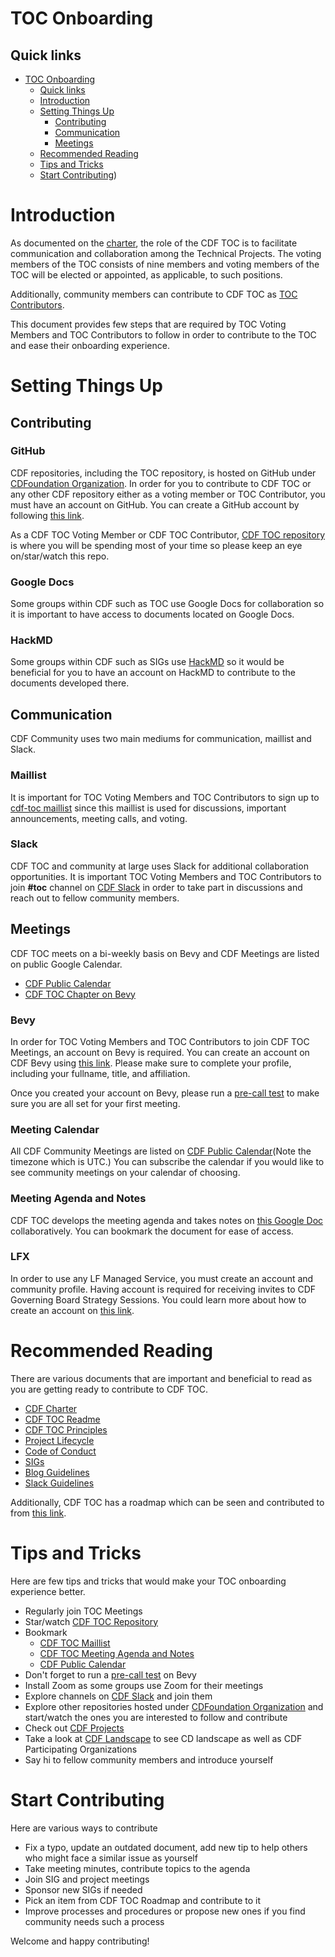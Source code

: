 # TOC Onboarding

## Quick links

- [TOC Onboarding](#toc-onboarding)
  - [Quick links](#quick-links)
  - [Introduction](#introduction)
  - [Setting Things Up](#setting-things-up)
    - [Contributing](#contributing)
    - [Communication](#communication)
    - [Meetings](#meetings)
  - [Recommended Reading](#recommended-reading)
  - [Tips and Tricks](#tips-and-tricks)
  - [Start Contributing](#start-contributing))

# Introduction

As documented on the [charter](https://github.com/cdfoundation/charter/blob/master/CHARTER.md#7-technical-oversight-committee-toc), the role of the CDF TOC is to facilitate communication and collaboration among the Technical Projects.
The voting members of the TOC consists of nine members and voting members of the TOC will be elected or appointed, as applicable, to such positions.

Additionally, community members can contribute to CDF TOC as [TOC Contributors](https://github.com/fdegir/cdf-toc-fdegir/blob/master/CONTRIBUTING.md#toc-contributors).

This document provides few steps that are required by TOC Voting Members and TOC Contributors to follow in order to contribute to the TOC and ease their onboarding experience.

# Setting Things Up

## Contributing

### GitHub

CDF repositories, including the TOC repository, is hosted on GitHub under [CDFoundation Organization](https://github.com/cdfoundation).
In order for you to contribute to CDF TOC or any other CDF repository either as a voting member or TOC Contributor, you must have an account on GitHub.
You can create a GitHub account by following [this link](https://github.com/join).

As a CDF TOC Voting Member or CDF TOC Contributor, [CDF TOC repository](https://github.com/cdfoundation/toc) is where you will be spending most of your time so please keep an eye on/star/watch this repo.

### Google Docs

Some groups within CDF such as TOC use Google Docs for collaboration so it is important to have access to documents located on Google Docs.

### HackMD

Some groups within CDF such as SIGs use [HackMD](https://hackmd.io/team/cdfoundation?nav=overview) so it would be beneficial for you to have an account on HackMD to contribute to the documents developed there.

## Communication

CDF Community uses two main mediums for communication, maillist and Slack.

### Maillist

It is important for TOC Voting Members and TOC Contributors to sign up to [cdf-toc maillist](https://lists.cd.foundation/g/cdf-toc) since this maillist is used for discussions, important announcements, meeting calls, and voting.

### Slack

CDF TOC and community at large uses Slack for additional collaboration opportunities.
It is important TOC Voting Members and TOC Contributors to join **#toc** channel on [CDF Slack](https://join.slack.com/t/cdeliveryfdn/shared_invite/zt-nwc0jjd0-G65oEpv5ynFfPD5oOX5Ogg) in order to take part in discussions and reach out to fellow community members.

## Meetings

CDF TOC meets on a bi-weekly basis on Bevy and CDF Meetings are listed on public Google Calendar.

- [CDF Public Calendar](https://calendar.google.com/calendar/embed?src=linuxfoundation.org_mhf0kmgedn67ihni8r129avp24%40group.calendar.google.comh)
- [CDF TOC Chapter on Bevy](https://community.cd.foundation/technical-oversight-committee-toc/)

### Bevy

In order for TOC Voting Members and TOC Contributors to join CDF TOC Meetings, an account on Bevy is required.
You can create an account on CDF Bevy using [this link](https://community.cd.foundation/).
Please make sure to complete your profile, including your fullname, title, and affiliation.

Once you created your account on Bevy, please run a [pre-call test](https://tokbox.com/developer/tools/precall/) to make sure you are all set for your first meeting.
### Meeting Calendar

All CDF Community Meetings are listed on [CDF Public Calendar](https://calendar.google.com/calendar/embed?src=linuxfoundation.org_mhf0kmgedn67ihni8r129avp24%40group.calendar.google.com&ctz=UTC)(Note the timezone which is UTC.)
You can subscribe the calendar if you would like to see community meetings on your calendar of choosing.

### Meeting Agenda and Notes

CDF TOC develops the meeting agenda and takes notes on [this Google Doc](https://docs.google.com/document/d/1uBHar55fTInWF9Li4t0lyG3tTC8BRLU0FfBfsgk_Jrs/edit?ts=5c9580be#heading=h.en8cy6hno0c6) collaboratively.
You can bookmark the document for ease of access.

### LFX

In order to use any LF Managed Service, you must create an account and community profile.
Having account is required for receiving invites to CDF Governing Board Strategy Sessions.
You could learn more about how to create an account on [this link](https://docs.linuxfoundation.org/lfx/sso/create-an-account).

# Recommended Reading

There are various documents that are important and beneficial to read as you are getting ready to contribute to CDF TOC.

* [CDF Charter](https://github.com/cdfoundation/charter/blob/master/CHARTER.md)
* [CDF TOC Readme](https://github.com/cdfoundation/toc#cdf-toc)
* [CDF TOC Principles](https://github.com/cdfoundation/toc/blob/master/PRINCIPLES.md)
* [Project Lifecycle](https://github.com/cdfoundation/toc/blob/master/PROJECT_LIFECYCLE.md)
* [Code of Conduct](https://github.com/cdfoundation/.github/blob/main/CODE_OF_CONDUCT.md)
* [SIGs](https://github.com/cdfoundation/toc/tree/master/sigs)
* [Blog Guidelines](https://github.com/cdfoundation/foundation/blob/master/blog-guidelines.md)
* [Slack Guidelines](https://github.com/cdfoundation/foundation/blob/master/slack-guidelines.md)

Additionally, CDF TOC has a roadmap which can be seen and contributed to from [this link](https://github.com/cdfoundation/toc/projects/7).

# Tips and Tricks

Here are few tips and tricks that would make your TOC onboarding experience better.

* Regularly join TOC Meetings
* Star/watch [CDF TOC Repository](https://github.com/cdfoundation/toc)
* Bookmark
  * [CDF TOC Maillist](https://lists.cd.foundation/g/cdf-toc)
  * [CDF TOC Meeting Agenda and Notes](https://docs.google.com/document/d/1uBHar55fTInWF9Li4t0lyG3tTC8BRLU0FfBfsgk_Jrs/edit?ts=5c9580be#heading=h.en8cy6hno0c6)
  * [CDF Public Calendar](https://calendar.google.com/calendar/embed?src=linuxfoundation.org_mhf0kmgedn67ihni8r129avp24%40group.calendar.google.com&ctz=UTC)
* Don't forget to run a [pre-call test](https://tokbox.com/developer/tools/precall/) on Bevy
* Install Zoom as some groups use Zoom for their meetings
* Explore channels on [CDF Slack](https://join.slack.com/t/cdeliveryfdn/shared_invite/zt-nwc0jjd0-G65oEpv5ynFfPD5oOX5Ogg) and join them
* Explore other repositories hosted under [CDFoundation Organization](https://github.com/cdfoundation) and start/watch the ones you are interested to follow and contribute
* Check out [CDF Projects](https://cd.foundation/projects/)
* Take a look at [CDF Landscape](https://landscape.cd.foundation/) to see CD landscape as well as CDF Participating Organizations
* Say hi to fellow community members and introduce yourself

# Start Contributing

Here are various ways to contribute

* Fix a typo, update an outdated document, add new tip to help others who might face a similar issue as yourself
* Take meeting minutes, contribute topics to the agenda
* Join SIG and project meetings
* Sponsor new SIGs if needed
* Pick an item from CDF TOC Roadmap and contribute to it
* Improve processes and procedures or propose new ones if you find community needs such a process

Welcome and happy contributing!

